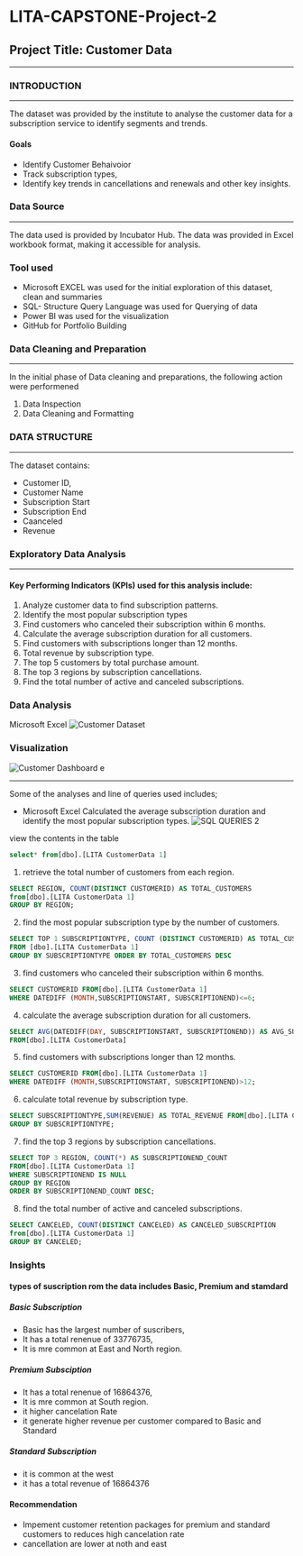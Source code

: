 # LITA-CAPSTONE-Project-2
## Project Title: Customer Data
---

### INTRODUCTION
---
The dataset was provided by the institute to analyse the customer data for a subscription service to identify segments and trends.
#### Goals
- Identify Customer Behaivoior
- Track subscription types, 
- Identify key trends in cancellations and renewals and other key insights.

### Data Source 
---
The data used is provided by Incubator Hub. The data was provided in Excel workbook format, making it accessible for analysis.

### Tool used 
-	Microsoft EXCEL was used for the initial exploration of this dataset, clean and summaries 
- SQL- Structure Query Language was used for Querying of data
- Power BI was used for the visualization
- GitHub for Portfolio Building

### Data Cleaning and Preparation
---
  In the initial phase of Data cleaning and preparations, the following action were performened
  1. Data Inspection
  2. Data Cleaning and Formatting

### DATA STRUCTURE
---
The dataset contains: 
- Customer ID,
- Customer Name
- Subscription Start
- Subscription End
- Caanceled
- Revenue

### Exploratory Data Analysis
  ---
#### Key Performing Indicators (KPIs) used for this analysis include:
1. Analyze customer data to find subscription patterns. 
2. Identify the most popular subscription types
3. Find customers who canceled their subscription within 6 months.
4. Calculate the average subscription duration for all customers. 
5. Find customers with subscriptions longer than 12 months. 
6. Total revenue by subscription type. 
7. The top 5 customers by total purchase amount.
8. The top 3 regions by subscription cancellations.
9. Find the total number of active and canceled subscriptions.
    
### Data Analysis
Microsoft Excel
![Customer Dataset](https://github.com/user-attachments/assets/bbf4e58d-1ec8-43c7-952e-15dfa5c6124f)

### Visualization
![Customer Dashboard e](https://github.com/user-attachments/assets/65b68fca-3092-44b3-a648-63902464edc8)


---
Some of the analyses and line of queries used includes;

- Microsoft Excel
Calculated the average subscription duration and identify the most popular 
subscription types.
![SQL QUERIES 2](https://github.com/user-attachments/assets/0b6688b2-0bc0-4277-b4a6-238669cfa896)

view the contents in the table
```sql
select* from[dbo].[LITA CustomerData 1]
```
1. retrieve the total number of customers from each region. 
```sql
SELECT REGION, COUNT(DISTINCT CUSTOMERID) AS TOTAL_CUSTOMERS
from[dbo].[LITA CustomerData 1]
GROUP BY REGION;
```
2. find the most popular subscription type by the number of customers. 
```sql
SELECT TOP 1 SUBSCRIPTIONTYPE, COUNT (DISTINCT CUSTOMERID) AS TOTAL_CUSTOMERS
FROM [dbo].[LITA CustomerData 1]
GROUP BY SUBSCRIPTIONTYPE ORDER BY TOTAL_CUSTOMERS DESC
```

3. find customers who canceled their subscription within 6 months. 
```sql
SELECT CUSTOMERID FROM[dbo].[LITA CustomerData 1]
WHERE DATEDIFF (MONTH,SUBSCRIPTIONSTART, SUBSCRIPTIONEND)<=6;
```

4. calculate the average subscription duration for all customers. 
```sql
SELECT AVG(DATEDIFF(DAY, SUBSCRIPTIONSTART, SUBSCRIPTIONEND)) AS AVG_SUBSCRIPTION_DURATION 
FROM[dbo].[LITA CustomerData]
```
5. find customers with subscriptions longer than 12 months. 
```sql
SELECT CUSTOMERID FROM[dbo].[LITA CustomerData 1]
WHERE DATEDIFF (MONTH,SUBSCRIPTIONSTART, SUBSCRIPTIONEND)>12;
```
6. calculate total revenue by subscription type. 

```sql
SELECT SUBSCRIPTIONTYPE,SUM(REVENUE) AS TOTAL_REVENUE FROM[dbo].[LITA CustomerData 1]
GROUP BY SUBSCRIPTIONTYPE;
```
7. find the top 3 regions by subscription cancellations. 

```sql
SELECT TOP 3 REGION, COUNT(*) AS SUBSCRIPTIONEND_COUNT 
FROM[dbo].[LITA CustomerData 1]
WHERE SUBSCRIPTIONEND IS NULL
GROUP BY REGION
ORDER BY SUBSCRIPTIONEND_COUNT DESC;
```
8. find the total number of active and canceled subscriptions. 
```sql
SELECT CANCELED, COUNT(DISTINCT CANCELED) AS CANCELED_SUBSCRIPTION
from[dbo].[LITA CustomerData 1]
GROUP BY CANCELED;
```


### Insights
#### types of suscription rom the data includes Basic, Premium and stamdard
##### Basic Subscription
- Basic has the largest number of suscribers,
- It has a total renenue of 33776735,
- It is mre common at East and North region.

##### Premium Subsciption
- It has a total renenue of 16864376,
- It is mre common at South region.
- it higher cancelation Rate
- it generate higher revenue per customer compared to Basic and Standard

##### Standard Subscription
- it is common at the west
- it has a total revenue of 16864376

#### Recommendation
- Impement customer retention packages for premium and standard customers to reduces high cancelation rate
- cancellation are lower at noth and east
